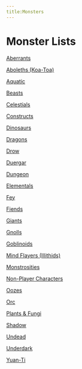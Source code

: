 ```yaml
---
title:Monsters
---
```


# Monster Lists

<a href="/dnd/monsters/aberrants">Aberrants</a>

<a href="/dnd/monsters/aboleths">Aboleths (Koa-Toa)</a>

<a href="/dnd/monsters/aquatic">Aquatic</a>

<a href="/dnd/monsters/beasts">Beasts</a>

<a href="/dnd/monsters/celestials">Celestials</a>

<a href="/dnd/monsters/constructs">Constructs</a>

<a href="/dnd/monsters/dinosaurs">Dinosaurs</a>

<a href="/dnd/monsters/dragons">Dragons</a>

<a href="/dnd/monsters/drow">Drow</a>

<a href="/dnd/monsters/duergar">Duergar</a>

<a href="/dnd/monsters/dungeon">Dungeon</a>

<a href="/dnd/monsters/elementals">Elementals</a>

<a href="/dnd/monsters/fey">Fey</a>

<a href="/dnd/monsters/fiends">Fiends</a>

<a href="/dnd/monsters/giants">Giants</a>

<a href="/dnd/monsters/gnolls">Gnolls</a>

<a href="/dnd/monsters/goblins">Goblinoids</a>

<a href="/dnd/monsters/mind-flayers">Mind Flayers (Illithids)</a>

<a href="/dnd/monsters/monstrosities">Monstrosities</a>

<a href="/dnd/monsters/npcs">Non-Player Characters</a>

<a href="/dnd/monsters/oozes">Oozes</a>

<a href="/dnd/monsters/orcs">Orc</a>

<a href="/dnd/monsters/plants">Plants &amp; Fungi</a>

<a href="/dnd/monsters/shadow">Shadow</a>

<a href="/dnd/monsters/undead">Undead</a>

<a href="/dnd/monsters/underdark">Underdark</a>

<a href="/dnd/monsters/yuan-ti">Yuan-Ti</a>
